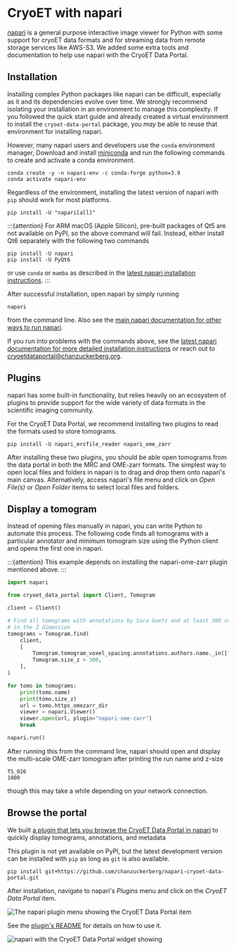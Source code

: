 # CryoET with napari

[napari](https://napari.org) is a general purpose interactive image viewer for Python
with some support for cryoET data formats and for streaming data from remote storage services like AWS-S3.
We added some extra tools and documentation to help use napari with the CryoET Data Portal.


## Installation

Installing complex Python packages like napari can be difficult, especially as it and its dependencies evolve over time.
We strongly recommend isolating your installation in an environment to manage this complexity.
If you followed the quick start guide and already created a virtual environment to install the `cryoet-data-portal` package, you *may* be able to reuse that environment for installing napari.

However, many napari users and developers use the `conda` environment manager, 
Download and install [miniconda](https://docs.conda.io/en/latest/miniconda.html) and run the following commands to create and activate a conda environment.

```shell
conda create -y -n napari-env -c conda-forge python=3.9
conda activate napari-env
```

Regardless of the environment, installing the latest version of napari with `pip` should work for most platforms.

```shell
pip install -U "napari[all]"
```

:::{attention}
For ARM macOS (Apple Silicon), pre-built packages of Qt5 are not available on PyPI, so the above command will fail.
Instead, either install Qt6 separately with the following two commands

```shell
pip install -U napari
pip install -U PyQt6
```

or use `conda` or `mamba` as described in the [latest napari installation instructions](https://napari.org/dev/tutorials/fundamentals/installation.html#install-as-python-package-recommended).
:::

After successful installation, open napari by simply running

```shell
napari
```
from the command line.
Also see the [main napari documentation for other ways to run napari](https://napari.org/stable/tutorials/fundamentals/getting_started.html).

If you run into problems with the commands above, see the [latest napari documentation for more detailed installation instructions](https://napari.org/dev/tutorials/fundamentals/installation.html#install-as-python-package-recommended) or reach out to cryoetdataportal@chanzuckerberg.org.


## Plugins

napari has some built-in functionality, but relies heavily on an ecosystem of plugins to
provide support for the wide variety of data formats in the scientific imaging community.

For the CryoET Data Portal, we recommend installing two plugins to read the formats used to store tomograms.

```shell
pip install -U napari_mrcfile_reader napari_ome_zarr
```

After installing these two plugins, you should be able open tomograms from the data portal in both the MRC and OME-zarr formats.
The simplest way to open local files and folders in napari is to drag and drop them onto napari's main canvas.
Alternatively, access napari's file menu and click on *Open File(s)* or *Open Folder* items to select local files and folders.


## Display a tomogram

Instead of opening files manually in napari, you can write Python to automate this process.
The following code finds all tomograms with a particular annotator and minimum tomogram size
using the Python client and opens the first one in napari.

:::{attention}
This example depends on installing the napari-ome-zarr plugin mentioned above.
:::

```python
import napari

from cryoet_data_portal import Client, Tomogram

client = Client()

# Find all tomograms with annotations by Sara Goetz and at least 300 voxels
# in the Z dimension
tomograms = Tomogram.find(
    client,
    [
        Tomogram.tomogram_voxel_spacing.annotations.authors.name._in(["Sara Goetz"]),
        Tomogram.size_z > 300,
    ],
)

for tomo in tomograms:
    print(tomo.name)
    print(tomo.size_z)
    url = tomo.https_omezarr_dir
    viewer = napari.Viewer()
    viewer.open(url, plugin="napari-ome-zarr")
    break

napari.run()
```

After running this from the command line, napari should open and display the multi-scale
OME-zarr tomogram after printing the run name and z-size

```
TS_026
1000
```

though this may take a while depending on your network connection.


## Browse the portal

We built [a plugin that lets you browse the CryoET Data Portal in napari](https://github.com/chanzuckerberg/napari-cryoet-data-portal) to quickly display tomograms, annotations, and metadata

This plugin is not yet available on PyPI, but the latest development version can be installed with `pip` as long as `git` is also available.

```shell
pip install git+https://github.com/chanzuckerberg/napari-cryoet-data-portal.git
```

After installation, navigate to napari's *Plugins* menu and click on the *CryoET Data Portal* item.

![The napari plugin menu showing the CryoET Data Portal item](https://github.com/chanzuckerberg/cryoet-data-portal/assets/2608297/ca114f36-6254-43cf-a006-0043f7654613)

See the [plugin's README](https://github.com/chanzuckerberg/napari-cryoet-data-portal#usage) for details on how to use it.

![napari with the CryoET Data Portal widget showing](https://github.com/chanzuckerberg/cryoet-data-portal/assets/2608297/2e8f0792-7fc7-4831-b3da-3202d5995843)
